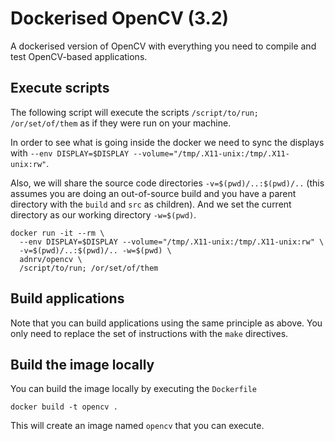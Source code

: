 # Dockerised OpenCV (3.2)

A dockerised version of OpenCV with everything you need to compile and test OpenCV-based applications.

## Execute scripts

The following script will execute the scripts `/script/to/run; /or/set/of/them` as if they were run on your machine.

In order to see what is going inside the docker we need to sync the displays with `--env DISPLAY=$DISPLAY --volume="/tmp/.X11-unix:/tmp/.X11-unix:rw"`.

Also, we will share the source code directories `-v=$(pwd)/..:$(pwd)/..` (this assumes you are doing an out-of-source build and you have a parent directory with the `build` and `src` as children). And we set the current directory as our working directory `-w=$(pwd)`.

    docker run -it --rm \
      --env DISPLAY=$DISPLAY --volume="/tmp/.X11-unix:/tmp/.X11-unix:rw" \
      -v=$(pwd)/..:$(pwd)/.. -w=$(pwd) \
      adnrv/opencv \
      /script/to/run; /or/set/of/them

## Build applications

Note that you can build applications using the same principle as above. You only need to replace the set of instructions with the `make` directives.

## Build the image locally 

You can build the image locally by executing the `Dockerfile`

    docker build -t opencv .

This will create an image named `opencv` that you can execute.
